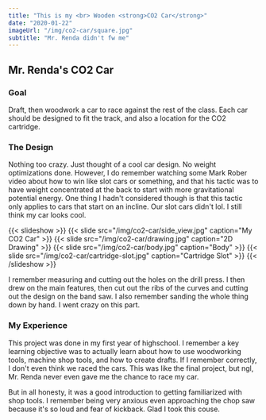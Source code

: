 ```yaml
---
title: "This is my <br> Wooden <strong>CO2 Car</strong>"
date: "2020-01-22"
imageUrl: "/img/co2-car/square.jpg"
subtitle: "Mr. Renda didn't fw me"
---
```


## Mr. Renda's CO2 Car

### Goal
Draft, then woodwork a car to race against the rest of the class. 
Each car should be designed to fit the track, and also a location for the CO2 cartridge.

### The Design
Nothing too crazy. Just thought of a cool car design. No weight optimizations done.
However, I do remember watching some Mark Rober video about how to win like slot cars or something, 
and that his tactic was to have weight concentrated at the back to start with more gravitational potential 
energy. One thing I hadn't considered though is that this tactic only applies to cars that start on an incline.
Our slot cars didn't lol. I still think my car looks cool.

{{< slideshow >}}
  {{< slide src="/img/co2-car/side_view.jpg" caption="My CO2 Car" >}}
  {{< slide src="/img/co2-car/drawing.jpg" caption="2D Drawing" >}}
  {{< slide src="/img/co2-car/body.jpg" caption="Body" >}}
  {{< slide src="/img/co2-car/cartridge-slot.jpg" caption="Cartridge Slot" >}}
{{< /slideshow >}}

I remember measuring and cutting out the holes on the drill press. I then drew on the main features, then cut out the ribs of the curves and cutting out the design on the band saw. I also remember sanding the whole thing down by hand. I went crazy on this part. 

### My Experience
This project was done in my first year of highschool. I remember a key learning objective was to 
actually learn about how to use woodworking tools, machine shop tools, and how to create drafts. 
If I remember correctly, I don't even think we raced the cars. This was like the final project, but ngl, 
Mr. Renda never even gave me the chance to race my car. 

But in all honesty, it was a good introduction to getting familiarized with shop tools. I remember being
very anxious even approaching the chop saw because it's so loud and fear of kickback. Glad I took this couse.



